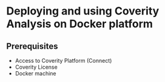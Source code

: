 # Deploying and using Coverity Analysis on Docker platform

## Prerequisites

* Access to Coverity Platform (Connect)
* Coverity License 
* Docker machine

